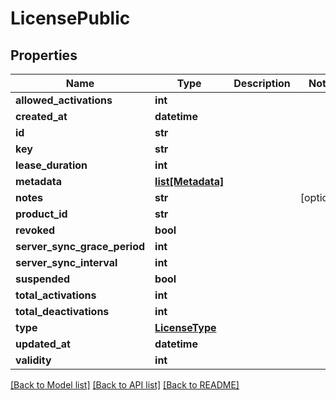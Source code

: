 # LicensePublic

## Properties
Name | Type | Description | Notes
------------ | ------------- | ------------- | -------------
**allowed_activations** | **int** |  | 
**created_at** | **datetime** |  | 
**id** | **str** |  | 
**key** | **str** |  | 
**lease_duration** | **int** |  | 
**metadata** | [**list[Metadata]**](Metadata.md) |  | 
**notes** | **str** |  | [optional] 
**product_id** | **str** |  | 
**revoked** | **bool** |  | 
**server_sync_grace_period** | **int** |  | 
**server_sync_interval** | **int** |  | 
**suspended** | **bool** |  | 
**total_activations** | **int** |  | 
**total_deactivations** | **int** |  | 
**type** | [**LicenseType**](LicenseType.md) |  | 
**updated_at** | **datetime** |  | 
**validity** | **int** |  | 

[[Back to Model list]](../README.md#documentation-for-models) [[Back to API list]](../README.md#documentation-for-api-endpoints) [[Back to README]](../README.md)


